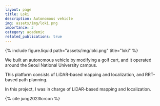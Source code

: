 ```yaml
---
layout: page
title: Loki
description: Autonomous vehicle
img: assets/img/loki.png
importance: 3
category: academic
related_publications: true
---
```


<div class="row justify-content-sm-center">
  <div class="col-sm-8 mt-3 mt-md-0">
    {% include figure.liquid path="assets/img/loki.png" title="loki" %}
  </div>
</div>

We built an autonomous vehicle by modifying a golf cart, and it operated around the Seoul National University campus.

This platform consists of LiDAR-based mapping and localization, and RRT-based path planning.

In this project, I was in charge of LiDAR-based mapping and localization.

{% cite jung2023lorcon %}